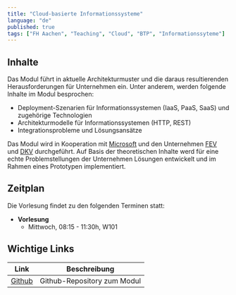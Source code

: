 ```yaml
---
title: "Cloud-basierte Informationssysteme"
language: "de"
published: true
tags: ["FH Aachen", "Teaching", "Cloud", "BTP", "Informationssyteme"]
---
```


## Inhalte

Das Modul führt in aktuelle Architekturmuster und die daraus resultierenden
Herausforderungen für Unternehmen ein. Unter anderem, werden folgende
Inhalte im Modul besprochen:

- Deployment-Szenarien für Informationssystemen (IaaS, PaaS, SaaS) und
  zugehörige Technologien
- Architekturmodelle für Informationssystemen (HTTP, REST)
- Integrationsprobleme und Lösungsansätze

Das Modul wird in Kooperation mit [Microsoft](https://microsoft.com)
und den Unternehmen [FEV](https://www.fev.com) und [DKV](https://www.dkv-mobility.com) durchgeführt.
Auf Basis der theoretischen Inhalte werd für eine echte Problemstellungen der Unternehmen Lösungen
entwickelt und im Rahmen eines Prototypen implementiert.

## Zeitplan

Die Vorlesung findet zu den folgenden Terminen statt:

- **Vorlesung**
  - Mittwoch, 08:15 - 11:30h, W101

## Wichtige Links

| Link                                                  | Beschreibung                |
| ----------------------------------------------------- | --------------------------- |
| [Github](https://github.com/ceedee666/cloud_based_is) | Github-Repository zum Modul |
